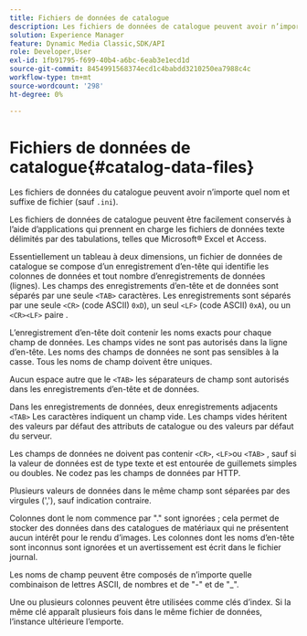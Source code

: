 ```yaml
---
title: Fichiers de données de catalogue
description: Les fichiers de données de catalogue peuvent avoir n’importe quel nom et suffixe de fichier (sauf .ini).
solution: Experience Manager
feature: Dynamic Media Classic,SDK/API
role: Developer,User
exl-id: 1fb91795-f699-40b4-a6bc-6eab3e1ecd1d
source-git-commit: 8454991568374ecd1c4babdd3210250ea7988c4c
workflow-type: tm+mt
source-wordcount: '298'
ht-degree: 0%

---
```


# Fichiers de données de catalogue{#catalog-data-files}

Les fichiers de données du catalogue peuvent avoir n’importe quel nom et suffixe de fichier (sauf `.ini`).

Les fichiers de données de catalogue peuvent être facilement conservés à l’aide d’applications qui prennent en charge les fichiers de données texte délimités par des tabulations, telles que Microsoft® Excel et Access.

Essentiellement un tableau à deux dimensions, un fichier de données de catalogue se compose d’un enregistrement d’en-tête qui identifie les colonnes de données et tout nombre d’enregistrements de données (lignes). Les champs des enregistrements d’en-tête et de données sont séparés par une seule `<TAB>` caractères. Les enregistrements sont séparés par une seule `<CR>` (code ASCII) `0xD`), un seul `<LF>` (code ASCII) `0xA`), ou un `<CR><LF>` paire .

L’enregistrement d’en-tête doit contenir les noms exacts pour chaque champ de données. Les champs vides ne sont pas autorisés dans la ligne d’en-tête. Les noms des champs de données ne sont pas sensibles à la casse. Tous les noms de champ doivent être uniques.

Aucun espace autre que le `<TAB>` les séparateurs de champ sont autorisés dans les enregistrements d’en-tête et de données.

Dans les enregistrements de données, deux enregistrements adjacents `<TAB>` Les caractères indiquent un champ vide. Les champs vides héritent des valeurs par défaut des attributs de catalogue ou des valeurs par défaut du serveur.

Les champs de données ne doivent pas contenir `<CR>`, `<LF>`ou `<TAB>` , sauf si la valeur de données est de type texte et est entourée de guillemets simples ou doubles. Ne codez pas les champs de données par HTTP.

Plusieurs valeurs de données dans le même champ sont séparées par des virgules (&#39;,&#39;), sauf indication contraire.

Colonnes dont le nom commence par &quot;.&quot; sont ignorées ; cela permet de stocker des données dans des catalogues de matériaux qui ne présentent aucun intérêt pour le rendu d’images. Les colonnes dont les noms d’en-tête sont inconnus sont ignorées et un avertissement est écrit dans le fichier journal.

Les noms de champ peuvent être composés de n’importe quelle combinaison de lettres ASCII, de nombres et de &quot;-&quot; et de &quot;_&quot;.

Une ou plusieurs colonnes peuvent être utilisées comme clés d’index. Si la même clé apparaît plusieurs fois dans le même fichier de données, l’instance ultérieure l’emporte.
